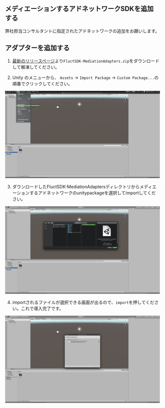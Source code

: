 ## メディエーションするアドネットワークSDKを追加する

弊社担当コンサルタントに指定されたアドネットワークの追加をお願いします。

## アダプターを追加する

1. [最新のリリースページ](https://github.com/voyagegroup/FluctSDK-Unity/releases/latest)より`FluctSDK-MediationAdapters.zip`をダウンロードして解凍してください。

2. Unity のメニューから、 `Assets` -> `Import Package` -> `Custom Package...`の順番でクリックしてください。

![screenshot01](./img/import_admob_mediation_unitypackage_01.png)

3. ダウンロードしたFluctSDK-MediationAdaptersディレクトリからメディエーションするアドネットワークのunitypackageを選択してimportしてください。

![screenshot02](./img/import_fluctsdk_mediation_unitypackage_01.png)

4. importされるファイルが選択できる画面が出るので、`import`を押してください。これで導入完了です。

![screenshot03](./img/import_fluctsdk_mediation_unitypackage_02.png)
